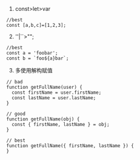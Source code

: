 1. const>let>var
```
//best
const [a,b,c]=[1,2,3];
```

2. ''|``>"";
```
//best
const a = 'foobar';
const b = `foo${a}bar`;
```

3. 多使用解构赋值
```
// bad
function getFullName(user) {
  const firstName = user.firstName;
  const lastName = user.lastName;
}

// good
function getFullName(obj) {
  const { firstName, lastName } = obj;
}

// best
function getFullName({ firstName, lastName }) {
}
```